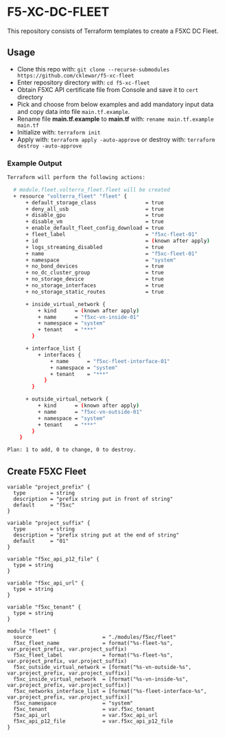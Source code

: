 # F5-XC-DC-FLEET

This repository consists of Terraform templates to create a F5XC DC Fleet.

## Usage

- Clone this repo with: `git clone --recurse-submodules https://github.com/cklewar/f5-xc-fleet`
- Enter repository directory with: `cd f5-xc-fleet`
- Obtain F5XC API certificate file from Console and save it to `cert` directory
- Pick and choose from below examples and add mandatory input data and copy data into file `main.tf.example`.
- Rename file __main.tf.example__ to __main.tf__ with: `rename main.tf.example main.tf`
- Initialize with: `terraform init`
- Apply with: `terraform apply -auto-approve` or destroy with: `terraform destroy -auto-approve`

### Example Output

```bash
Terraform will perform the following actions:

  # module.fleet.volterra_fleet.fleet will be created
  + resource "volterra_fleet" "fleet" {
      + default_storage_class                = true
      + deny_all_usb                         = true
      + disable_gpu                          = true
      + disable_vm                           = true
      + enable_default_fleet_config_download = true
      + fleet_label                          = "f5xc-fleet-01"
      + id                                   = (known after apply)
      + logs_streaming_disabled              = true
      + name                                 = "f5xc-fleet-01"
      + namespace                            = "system"
      + no_bond_devices                      = true
      + no_dc_cluster_group                  = true
      + no_storage_device                    = true
      + no_storage_interfaces                = true
      + no_storage_static_routes             = true

      + inside_virtual_network {
          + kind      = (known after apply)
          + name      = "f5xc-vn-inside-01"
          + namespace = "system"
          + tenant    = "***"
        }

      + interface_list {
          + interfaces {
              + name      = "f5xc-fleet-interface-01"
              + namespace = "system"
              + tenant    = "***"
            }
        }

      + outside_virtual_network {
          + kind      = (known after apply)
          + name      = "f5xc-vn-outside-01"
          + namespace = "system"
          + tenant    = "***"
        }
    }

Plan: 1 to add, 0 to change, 0 to destroy.
```

## Create F5XC Fleet

```hcl
variable "project_prefix" {
  type        = string
  description = "prefix string put in front of string"
  default     = "f5xc"
}

variable "project_suffix" {
  type        = string
  description = "prefix string put at the end of string"
  default     = "01"
}

variable "f5xc_api_p12_file" {
  type = string
}

variable "f5xc_api_url" {
  type = string
}

variable "f5xc_tenant" {
  type = string
}

module "fleet" {
  source                       = "./modules/f5xc/fleet"
  f5xc_fleet_name              = format("%s-fleet-%s", var.project_prefix, var.project_suffix)
  f5xc_fleet_label             = format("%s-fleet-%s", var.project_prefix, var.project_suffix)
  f5xc_outside_virtual_network = [format("%s-vn-outside-%s", var.project_prefix, var.project_suffix)]
  f5xc_inside_virtual_network  = [format("%s-vn-inside-%s", var.project_prefix, var.project_suffix)]
  f5xc_networks_interface_list = [format("%s-fleet-interface-%s", var.project_prefix, var.project_suffix)]
  f5xc_namespace               = "system"
  f5xc_tenant                  = var.f5xc_tenant
  f5xc_api_url                 = var.f5xc_api_url
  f5xc_api_p12_file            = var.f5xc_api_p12_file
}
```